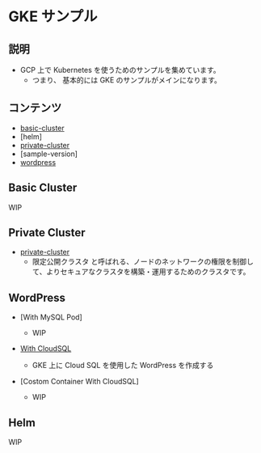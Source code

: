 # GKE サンプル

## 説明

+ GCP 上で Kubernetes を使うためのサンプルを集めています。
  + つまり、 基本的には GKE のサンプルがメインになります。

## コンテンツ

+ [basic-cluster](./README.md#basic-cluster)
+ [helm]
+ [private-cluster](./README.md#private-cluster)
+ [sample-version]
+ [wordpress](./README.md#wordpress)


## Basic Cluster

WIP

## Private Cluster

+ [private-cluster](./private-cluster/README.md)
  + 限定公開クラスタ と呼ばれる、ノードのネットワークの権限を制御して、よりセキュアなクラスタを構築・運用するためのクラスタです。

## WordPress

+ [With MySQL Pod]
  + WIP

+ [With CloudSQL](./wordpress/with-cloudsql)
  + GKE 上に Cloud SQL を使用した WordPress を作成する

+ [Costom Container With CloudSQL]
  + WIP


## Helm

WIP

